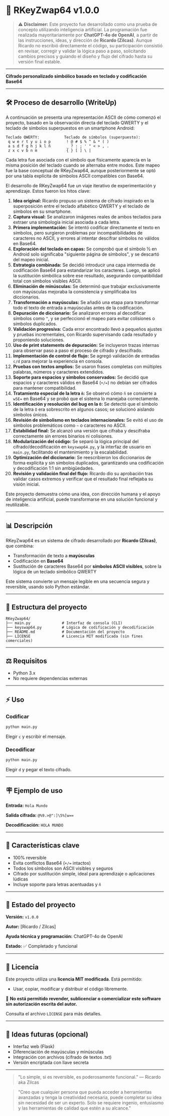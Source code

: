 # 🔐 RKeyZwap64 v1.0.0

> ⚠️ **Disclaimer:** Este proyecto fue desarrollado como una prueba de concepto utilizando inteligencia artificial. La programación fue realizada mayoritariamente por **ChatGPT-4o de OpenAI**, a partir de las instrucciones, ideas, y dirección de **Ricardo (Zilcas)**. Aunque Ricardo no escribió directamente el código, su participación consistió en revisar, corregir y validar la lógica paso a paso, solicitando cambios precisos y guiando el diseño y flujo del cifrado hasta su versión final estable.

---

**Cifrado personalizado simbólico basado en teclado y codificación Base64**

---

## 🛠️ Proceso de desarrollo (WriteUp)

A continuación se presenta una representación ASCII de cómo comenzó el proyecto, basado en la observación directa del teclado QWERTY y el teclado de símbolos superpuestos en un smartphone Android:

```
Teclado QWERTY:           Teclado de símbolos (superpuesto):
 q w e r t y u i o p       ! @ # $ % ^ & * ( )
 a s d f g h j k l ñ       _ ? : ; ' " < > , .
 z x c v b n m             { } [ ] \ |         
```

Cada letra fue asociada con el símbolo que físicamente aparecía en la misma posición del teclado cuando se alternaba entre modos. Este mapeo fue la base conceptual de RKeyZwap64, aunque posteriormente se optó por una tabla explícita de símbolos ASCII compatibles con Base64.

El desarrollo de RKeyZwap64 fue un viaje iterativo de experimentación y aprendizaje. Estos fueron los hitos clave:

1. **Idea original:** Ricardo propuso un sistema de cifrado inspirado en la superposición entre el teclado alfabético QWERTY y el teclado de símbolos en su smartphone.
2. **Captura visual:** Se analizaron imágenes reales de ambos teclados para extraer una simbología inicial asociada a cada letra.
3. **Primera implementación:** Se intentó codificar directamente el texto en símbolos, pero surgieron problemas por incompatibilidades de caracteres no ASCII, y errores al intentar descifrar símbolos no válidos en Base64.
4. **Exploración del teclado en capas:** Se comprobó que el símbolo ½ en Android solo significaba "siguiente página de símbolos", y se descartó del mapeo inicial.
5. **Estrategia combinada:** Se decidió introducir una capa intermedia de codificación Base64 para estandarizar los caracteres. Luego, se aplicó la sustitución simbólica sobre ese resultado, asegurando compatibilidad total con símbolos visibles ASCII.
6. **Eliminación de minúsculas:** Se determinó que trabajar exclusivamente con mayúsculas mejoraba la consistencia y simplificaba los diccionarios.
7. **Transformación a mayúsculas:** Se añadió una etapa para transformar todo el texto de entrada a mayúsculas antes de la codificación.
8. **Depuración de diccionario:** Se analizaron errores al decodificar símbolos como `^`, y se perfeccionó el mapeo para evitar colisiones o símbolos duplicados.
9. **Validación progresiva:** Cada error encontrado llevó a pequeños ajustes y pruebas incrementales, con Ricardo supervisando cada resultado y proponiendo soluciones.
10. **Uso de print statements de depuración:** Se incluyeron trazas internas para observar paso a paso el proceso de cifrado y descifrado.
11. **Implementación de control de flujo:** Se agregó validación de entradas `c/d` para mejorar la experiencia en consola.
12. **Pruebas con textos amplios:** Se usaron frases completas con múltiples palabras, números y caracteres extendidos.
13. **Soporte para espacios y símbolos conservados:** Se decidió que espacios y caracteres válidos en Base64 (`+/=`) no debían ser cifrados para mantener compatibilidad.
14. **Tratamiento especial de la letra `ñ`:** Se observó cómo `ñ` se convierte a `w5E=` en Base64 y se probó que el sistema lo manejaba correctamente.
15. **Identificación y resolución del bug en la `O`:** Se detectó que el símbolo de la letra `O` era sobrescrito en algunos casos; se solucionó aislando símbolos únicos.
16. **Revisión de simbolismo en teclados internacionales:** Se evitó el uso de símbolos problemáticos como `~` o caracteres no ASCII.
17. **Estabilidad final:** Se alcanzó una versión que cifraba y descifraba correctamente sin errores binarios ni colisiones.
18. **Modularización del código:** Se separó la lógica principal del cifrado/decodificación en `keyswap64.py`, y la interfaz de usuario en `main.py`, facilitando el mantenimiento y la escalabilidad.
19. **Optimización del diccionario:** Se reescribieron los diccionarios de forma explícita y sin símbolos duplicados, garantizando una codificación y decodificación 1:1 sin ambigüedades.
20. **Revisión y validación final del flujo:** Ricardo dio su aprobación tras validar casos extremos y verificar que el resultado final reflejaba su visión inicial.

Este proyecto demuestra cómo una idea, con dirección humana y el apoyo de inteligencia artificial, puede transformarse en una solución funcional y reutilizable.

---

## 📊 Descripción

RKeyZwap64 es un sistema de cifrado desarrollado por **Ricardo (Zilcas)**, que combina:

- Transformación de texto a **mayúsculas**
- Codificación en **Base64**
- Sustitución de caracteres Base64 por **símbolos ASCII visibles**, sobre la lógica de un teclado simbólico QWERTY

Este sistema convierte un mensaje legible en una secuencia segura y reversible, usando solo Python estándar.

---

## 🔧 Estructura del proyecto

```
RKeyZwap64/
├── main.py              # Interfaz de consola (CLI)
├── keyswap64.py         # Lógica de codificación y decodificación
├── README.md            # Documentación del proyecto
├── LICENSE              # Licencia MIT modificada (sin fines comerciales)
```

---

## ⚖️ Requisitos

- Python 3.x
- No requiere dependencias externas

---

## ⚡ Uso

### Codificar

```bash
python main.py
```

Elegir `c` y escribir el mensaje.

### Decodificar

```bash
python main.py
```

Elegir `d` y pegar el texto cifrado.

---

## 🪧 Ejemplo de uso

**Entrada:** `Hola Mundo`

**Salida cifrada:** `@%9.>@":]\5%[w==`

**Decodificación:** `HOLA MUNDO`

---

## 🌟 Características clave

- 100% reversible
- Evita conflictos Base64 (`+/=` intactos)
- Todos los símbolos son ASCII visibles y seguros
- Cifrado por sustitución simple, ideal para aprendizaje o aplicaciones lúdicas
- Incluye soporte para letras acentuadas y `ñ`

---

## 🚀 Estado del proyecto

**Versión:** `v1.0.0`

**Autor:** [Ricardo / Zilcas]

**Ayuda técnica y programación:** ChatGPT-4o de OpenAI

**Estado:** ✅ Completado y funcional

---

## 🚨 Licencia

Este proyecto utiliza una **licencia MIT modificada**. Está permitido:

- Usar, copiar, modificar y distribuir el código libremente.

🚫 **No está permitido revender, sublicenciar o comercializar este software sin autorización escrita del autor.**

Consulta el archivo `LICENSE` para más detalles.

---

## 🚀 Ideas futuras (opcional)

- Interfaz web (Flask)
- Diferenciación de mayúsculas y minúsculas
- Integración con archivos (cifrado de textos .txt)
- Versión encriptada con llave secreta

---

> "Lo simple, si es reversible, es poderosamente funcional."
> — Ricardo aka Zilcas

> "Creo que cualquier persona que pueda acceder a herramientas avanzadas y tenga la creatividad necesaria, puede completar su idea sin necesidad de ser un experto. Solo se requiere ingenio, entusiasmo y las herramientas de calidad que estén a su alcance."
